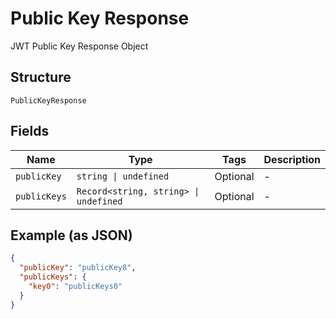 
# Public Key Response

JWT Public Key Response Object

## Structure

`PublicKeyResponse`

## Fields

| Name | Type | Tags | Description |
|  --- | --- | --- | --- |
| `publicKey` | `string \| undefined` | Optional | - |
| `publicKeys` | `Record<string, string> \| undefined` | Optional | - |

## Example (as JSON)

```json
{
  "publicKey": "publicKey8",
  "publicKeys": {
    "key0": "publicKeys0"
  }
}
```

